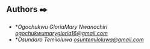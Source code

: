 ## Authors :black_nib:
* **Ogochukwu GloriaMary Nwanochiri <ogochukwumarygloria16@gmail.com>*
* **Osundaro Temiloluwa <osuntemiloluwa@gmail.com>*
